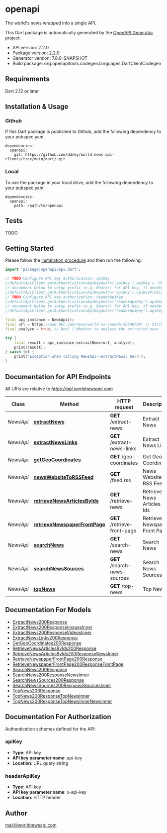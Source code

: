 # openapi
The world's news wrapped into a single API.

This Dart package is automatically generated by the [OpenAPI Generator](https://openapi-generator.tech) project:

- API version: 2.2.0
- Package version: 2.2.0
- Generator version: 7.8.0-SNAPSHOT
- Build package: org.openapitools.codegen.languages.DartClientCodegen

## Requirements

Dart 2.12 or later

## Installation & Usage

### Github
If this Dart package is published to Github, add the following dependency to your pubspec.yaml
```
dependencies:
  openapi:
    git: https://github.com/ddsky/world-news-api-clients/tree/main/dart/.git
```

### Local
To use the package in your local drive, add the following dependency to your pubspec.yaml
```
dependencies:
  openapi:
    path: /path/to/openapi
```

## Tests

TODO

## Getting Started

Please follow the [installation procedure](#installation--usage) and then run the following:

```dart
import 'package:openapi/api.dart';

// TODO Configure API key authorization: apiKey
//defaultApiClient.getAuthentication<ApiKeyAuth>('apiKey').apiKey = 'YOUR_API_KEY';
// uncomment below to setup prefix (e.g. Bearer) for API key, if needed
//defaultApiClient.getAuthentication<ApiKeyAuth>('apiKey').apiKeyPrefix = 'Bearer';
// TODO Configure API key authorization: headerApiKey
//defaultApiClient.getAuthentication<ApiKeyAuth>('headerApiKey').apiKey = 'YOUR_API_KEY';
// uncomment below to setup prefix (e.g. Bearer) for API key, if needed
//defaultApiClient.getAuthentication<ApiKeyAuth>('headerApiKey').apiKeyPrefix = 'Bearer';

final api_instance = NewsApi();
final url = https://www.bbc.com/news/world-us-canada-59340789; // String | The url of the news.
final analyze = true; // bool | Whether to analyze the extracted news (extract entities, detect sentiment etc.)

try {
    final result = api_instance.extractNews(url, analyze);
    print(result);
} catch (e) {
    print('Exception when calling NewsApi->extractNews: $e\n');
}

```

## Documentation for API Endpoints

All URIs are relative to *https://api.worldnewsapi.com*

Class | Method | HTTP request | Description
------------ | ------------- | ------------- | -------------
*NewsApi* | [**extractNews**](doc//NewsApi.md#extractnews) | **GET** /extract-news | Extract News
*NewsApi* | [**extractNewsLinks**](doc//NewsApi.md#extractnewslinks) | **GET** /extract-news-links | Extract News Links
*NewsApi* | [**getGeoCoordinates**](doc//NewsApi.md#getgeocoordinates) | **GET** /geo-coordinates | Get Geo Coordinates
*NewsApi* | [**newsWebsiteToRSSFeed**](doc//NewsApi.md#newswebsitetorssfeed) | **GET** /feed.rss | News Website to RSS Feed
*NewsApi* | [**retrieveNewsArticlesByIds**](doc//NewsApi.md#retrievenewsarticlesbyids) | **GET** /retrieve-news | Retrieve News Articles by Ids
*NewsApi* | [**retrieveNewspaperFrontPage**](doc//NewsApi.md#retrievenewspaperfrontpage) | **GET** /retrieve-front-page | Retrieve Newspaper Front Page
*NewsApi* | [**searchNews**](doc//NewsApi.md#searchnews) | **GET** /search-news | Search News
*NewsApi* | [**searchNewsSources**](doc//NewsApi.md#searchnewssources) | **GET** /search-news-sources | Search News Sources
*NewsApi* | [**topNews**](doc//NewsApi.md#topnews) | **GET** /top-news | Top News


## Documentation For Models

 - [ExtractNews200Response](doc//ExtractNews200Response.md)
 - [ExtractNews200ResponseImagesInner](doc//ExtractNews200ResponseImagesInner.md)
 - [ExtractNews200ResponseVideosInner](doc//ExtractNews200ResponseVideosInner.md)
 - [ExtractNewsLinks200Response](doc//ExtractNewsLinks200Response.md)
 - [GetGeoCoordinates200Response](doc//GetGeoCoordinates200Response.md)
 - [RetrieveNewsArticlesByIds200Response](doc//RetrieveNewsArticlesByIds200Response.md)
 - [RetrieveNewsArticlesByIds200ResponseNewsInner](doc//RetrieveNewsArticlesByIds200ResponseNewsInner.md)
 - [RetrieveNewspaperFrontPage200Response](doc//RetrieveNewspaperFrontPage200Response.md)
 - [RetrieveNewspaperFrontPage200ResponseFrontPage](doc//RetrieveNewspaperFrontPage200ResponseFrontPage.md)
 - [SearchNews200Response](doc//SearchNews200Response.md)
 - [SearchNews200ResponseNewsInner](doc//SearchNews200ResponseNewsInner.md)
 - [SearchNewsSources200Response](doc//SearchNewsSources200Response.md)
 - [SearchNewsSources200ResponseSourcesInner](doc//SearchNewsSources200ResponseSourcesInner.md)
 - [TopNews200Response](doc//TopNews200Response.md)
 - [TopNews200ResponseTopNewsInner](doc//TopNews200ResponseTopNewsInner.md)
 - [TopNews200ResponseTopNewsInnerNewsInner](doc//TopNews200ResponseTopNewsInnerNewsInner.md)


## Documentation For Authorization


Authentication schemes defined for the API:
### apiKey

- **Type**: API key
- **API key parameter name**: api-key
- **Location**: URL query string

### headerApiKey

- **Type**: API key
- **API key parameter name**: x-api-key
- **Location**: HTTP header


## Author

mail@worldnewsapi.com

